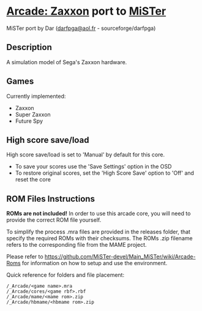 # [Arcade: Zaxxon](https://www.system16.com/hardware.php?id=689) port to [MiSTer](https://github.com/MiSTer-devel/Main_MiSTer/wiki)

MiSTer port by Dar (darfpga@aol.fr - sourceforge/darfpga)

## Description

A simulation model of Sega's Zaxxon hardware.

## Games

Currently implemented:

* Zaxxon
* Super Zaxxon
* Future Spy

## High score save/load

High score save/load is set to 'Manual' by default for this core.
 * To save your scores use the 'Save Settings' option in the OSD
 * To restore original scores, set the 'High Score Save' option to 'Off' and reset the core

## ROM Files Instructions

**ROMs are not included!** In order to use this arcade core, you will need to provide the correct ROM file yourself.

To simplify the process .mra files are provided in the releases folder, that specify the required ROMs with their checksums. The ROMs .zip filename refers to the
corresponding file from the MAME project.

Please refer to https://github.com/MiSTer-devel/Main_MiSTer/wiki/Arcade-Roms for information on how to setup and use the environment.

Quick reference for folders and file placement:

```
/_Arcade/<game name>.mra  
/_Arcade/cores/<game rbf>.rbf  
/_Arcade/mame/<mame rom>.zip  
/_Arcade/hbmame/<hbmame rom>.zip  
```
